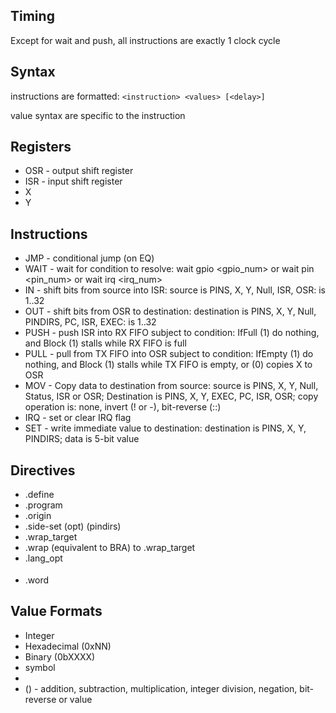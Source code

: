## Timing

Except for wait and push, all instructions are exactly 1 clock cycle

## Syntax

instructions are formatted:
`<instruction> <values> [<delay>]`

value syntax are specific to the instruction

## Registers

* OSR - output shift register
* ISR - input shift register
* X
* Y

## Instructions

* JMP <label>- conditional jump (on EQ)
* WAIT - wait for condition to resolve: wait <polarity> gpio <gpio_num> or wait <polarity> pin <pin_num> or wait <polarity>irq <irq_num>
* IN - shift <n> bits from source into ISR: source is PINS, X, Y, Null, ISR, OSR: <n> is 1..32
* OUT - shift <n> bits from OSR to destination: destination is PINS, X, Y, Null, PINDIRS, PC, ISR, EXEC: <n> is 1..32
* PUSH - push ISR into RX FIFO subject to condition: IfFull (1) do nothing, and Block (1) stalls while RX FIFO is full
* PULL - pull from TX FIFO into OSR subject to condition: IfEmpty (1) do nothing, and Block (1) stalls while TX FIFO is empty, or (0) copies X to OSR
* MOV - Copy data to destination from source: source is PINS, X, Y, Null, Status, ISR or OSR; Destination is PINS, X, Y, EXEC, PC, ISR, OSR; copy operation is: none, invert (! or -), bit-reverse (::)
* IRQ - set or clear IRQ flag
* SET - write immediate value to destination: destination is PINS, X, Y, PINDIRS; data is 5-bit value

## Directives

* .define <symbol> <value>
* .program <name>
* .origin <offset>
* .side-set <count> (opt) (pindirs)
* .wrap_target
* .wrap (equivalent to BRA) to .wrap_target
* .lang_opt <lang> <name> <option>
* .word <value>

## Value Formats

* Integer
* Hexadecimal (0xNN)
* Binary (0bXXXX)
* symbol
* <label>
* (<expression>) - addition, subtraction, multiplication, integer division, negation, bit-reverse or value
